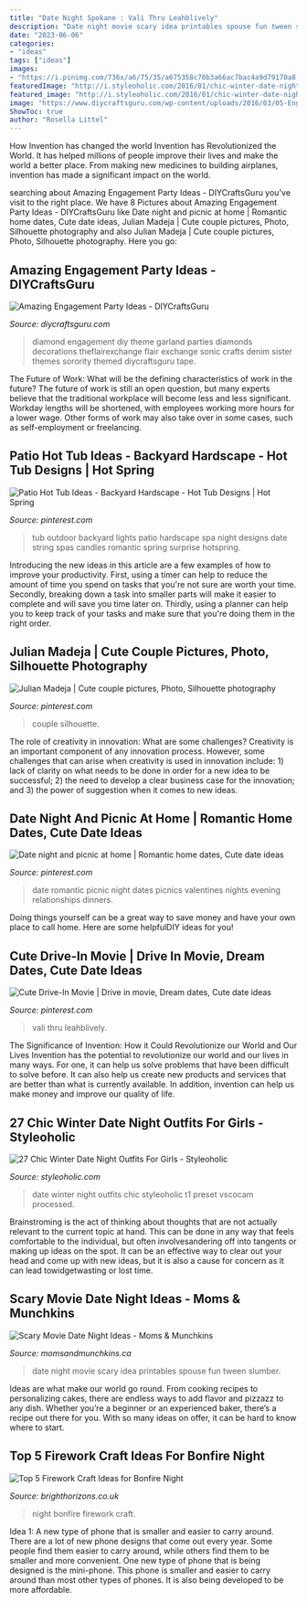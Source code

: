 ```yaml
---
title: "Date Night Spokane : Vali Thru Leahblively"
description: "Date night movie scary idea printables spouse fun tween slumber"
date: "2023-06-06"
categories:
- "ideas"
tags: ["ideas"]
images:
- "https://i.pinimg.com/736x/a6/75/35/a675358c70b3a66ac7bac4a9d79170a8.jpg"
featuredImage: "http://i.styleoholic.com/2016/01/chic-winter-date-night-outfits-for-girls-14.jpg"
featured_image: "http://i.styleoholic.com/2016/01/chic-winter-date-night-outfits-for-girls-14.jpg"
image: "https://www.diycraftsguru.com/wp-content/uploads/2016/03/05-Engagement-Party-Ideas.jpg"
ShowToc: true
author: "Rosella Littel"
---
```



How Invention has changed the world
Invention has Revolutionized the World. It has helped millions of people improve their lives and make the world a better place. From making new medicines to building airplanes, invention has made a significant impact on the world.

	

		
searching about Amazing Engagement Party Ideas - DIYCraftsGuru you've visit to the right place. We have 8 Pictures about Amazing Engagement Party Ideas - DIYCraftsGuru like Date night and picnic at home | Romantic home dates, Cute date ideas, Julian Madeja | Cute couple pictures, Photo, Silhouette photography and also Julian Madeja | Cute couple pictures, Photo, Silhouette photography. Here you go:
		
    
## Amazing Engagement Party Ideas - DIYCraftsGuru

<img loading=lazy src="https://www.diycraftsguru.com/wp-content/uploads/2016/03/05-Engagement-Party-Ideas.jpg" onerror="this.onerror=null;this.src='https://tse1.mm.bing.net/th?id=OIP.KcjEJxusAP24mLGI80y1KQHaLH&amp;pid=15.1';" alt="Amazing Engagement Party Ideas - DIYCraftsGuru">

_Source: diycraftsguru.com_

>diamond engagement diy theme garland parties diamonds decorations theflairexchange flair exchange sonic crafts denim sister themes sorority themed diycraftsguru tape. 

	

The Future of Work: What will be the defining characteristics of work in the future?
The future of work is still an open question, but many experts believe that the traditional workplace will become less and less significant. Workday lengths will be shortened, with employees working more hours for a lower wage. Other forms of work may also take over in some cases, such as self-employment or freelancing.

    
## Patio Hot Tub Ideas - Backyard Hardscape - Hot Tub Designs | Hot Spring

<img loading=lazy src="https://i.pinimg.com/736x/da/51/6c/da516cddfa253bad7ecd56d4f7ee56d5--outdoor-spa-string-of-lights.jpg" onerror="this.onerror=null;this.src='https://tse1.mm.bing.net/th?id=OIP.RQFkzDQbNCRyqdjEwMMo7gHaLR&amp;pid=15.1';" alt="Patio Hot Tub Ideas - Backyard Hardscape - Hot Tub Designs | Hot Spring">

_Source: pinterest.com_

>tub outdoor backyard lights patio hardscape spa night designs date string spas candles romantic spring surprise hotspring. 

	

Introducing the new ideas in this article are a few examples of how to improve your productivity. First, using a timer can help to reduce the amount of time you spend on tasks that you're not sure are worth your time. Secondly, breaking down a task into smaller parts will make it easier to complete and will save you time later on. Thirdly, using a planner can help you to keep track of your tasks and make sure that you're doing them in the right order.

    
## Julian Madeja | Cute Couple Pictures, Photo, Silhouette Photography

<img loading=lazy src="https://i.pinimg.com/736x/87/cf/cc/87cfcc689e3f63b0a2281e0b66871863--bazaars.jpg" onerror="this.onerror=null;this.src='https://tse4.mm.bing.net/th?id=OIP.pTiGrxlF3kPt2y0jKS6jFgHaLA&amp;pid=15.1';" alt="Julian Madeja | Cute couple pictures, Photo, Silhouette photography">

_Source: pinterest.com_

>couple silhouette. 

	

The role of creativity in innovation: What are some challenges?
Creativity is an important component of any innovation process. However, some challenges that can arise when creativity is used in innovation include: 1) lack of clarity on what needs to be done in order for a new idea to be successful; 2) the need to develop a clear business case for the innovation; and 3) the power of suggestion when it comes to new ideas.

    
## Date Night And Picnic At Home | Romantic Home Dates, Cute Date Ideas

<img loading=lazy src="https://i.pinimg.com/736x/ed/db/53/eddb535f83a9830704dd01dde4559cc2--date-nights-picnics.jpg" onerror="this.onerror=null;this.src='https://tse3.mm.bing.net/th?id=OIP.PjW4Ok214HG7niKrfki_lwHaJ3&amp;pid=15.1';" alt="Date night and picnic at home | Romantic home dates, Cute date ideas">

_Source: pinterest.com_

>date romantic picnic night dates picnics valentines nights evening relationships dinners. 

	

Doing things yourself can be a great way to save money and have your own place to call home. Here are some helpfulDIY ideas for you!

    
## Cute Drive-In Movie | Drive In Movie, Dream Dates, Cute Date Ideas

<img loading=lazy src="https://i.pinimg.com/736x/a6/75/35/a675358c70b3a66ac7bac4a9d79170a8.jpg" onerror="this.onerror=null;this.src='https://tse1.mm.bing.net/th?id=OIP.c7xWGxg_VgseN26WeXCwSQHaJ3&amp;pid=15.1';" alt="Cute Drive-In Movie | Drive in movie, Dream dates, Cute date ideas">

_Source: pinterest.com_

>vali thru leahblively. 

	

The Significance of Invention: How it Could Revolutionize our World and Our Lives
Invention has the potential to revolutionize our world and our lives in many ways. For one, it can help us solve problems that have been difficult to solve before. It can also help us create new products and services that are better than what is currently available. In addition, invention can help us make money and improve our quality of life.

    
## 27 Chic Winter Date Night Outfits For Girls - Styleoholic

<img loading=lazy src="http://i.styleoholic.com/2016/01/chic-winter-date-night-outfits-for-girls-14.jpg" onerror="this.onerror=null;this.src='https://tse1.mm.bing.net/th?id=OIP.DQ7ErT1wsZ29q0q1NWK2hgHaLH&amp;pid=15.1';" alt="27 Chic Winter Date Night Outfits For Girls - Styleoholic">

_Source: styleoholic.com_

>date winter night outfits chic styleoholic t1 preset vscocam processed. 

	

Brainstroming is the act of thinking about thoughts that are not actually relevant to the current topic at hand. This can be done in any way that feels comfortable to the individual, but often involvesandering off into tangents or making up ideas on the spot. It can be an effective way to clear out your head and come up with new ideas, but it is also a cause for concern as it can lead towidgetwasting or lost time.

    
## Scary Movie Date Night Ideas - Moms &amp; Munchkins

<img loading=lazy src="http://www.momsandmunchkins.ca/wp-content/uploads/2015/03/scary-movie-date-night-printables-1.jpg" onerror="this.onerror=null;this.src='https://tse4.mm.bing.net/th?id=OIP.WSwlVzckJU_SNi3GYcgdmgHaKZ&amp;pid=15.1';" alt="Scary Movie Date Night Ideas - Moms &amp; Munchkins">

_Source: momsandmunchkins.ca_

>date night movie scary idea printables spouse fun tween slumber. 

	

Ideas are what make our world go round. From cooking recipes to personalizing cakes, there are endless ways to add flavor and pizzazz to any dish. Whether you’re a beginner or an experienced baker, there’s a recipe out there for you. With so many ideas on offer, it can be hard to know where to start.

    
## Top 5 Firework Craft Ideas For Bonfire Night

<img loading=lazy src="https://www.brighthorizons.co.uk/-/media/BH/Bright-Horizons/Blog/2018/10/fireworks.ashx?sc=1.2&amp;hash=E0D4CDE321EDE07E822A058A1EFE62F6" onerror="this.onerror=null;this.src='https://tse3.mm.bing.net/th?id=OIP.zOlouDciQxN4bLo5zrOrIQHaEK&amp;pid=15.1';" alt="Top 5 Firework Craft Ideas for Bonfire Night">

_Source: brighthorizons.co.uk_

>night bonfire firework craft. 

	

Idea 1: A new type of phone that is smaller and easier to carry around.
There are a lot of new phone designs that come out every year. Some people find them easier to carry around, while others find them to be smaller and more convenient. One new type of phone that is being designed is the mini-phone. This phone is smaller and easier to carry around than most other types of phones. It is also being developed to be more affordable.

